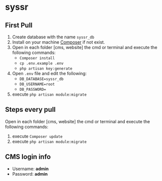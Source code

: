 # syssr

## First Pull
 1. Create database with the name `syssr_db`
 2. Install on your machine [Composer](https://getcomposer.org/) if not exist.
 3. Open in each folder [cms, website] the cmd or terminal and execute the following commands:
    - `Composer install`
    - `cp .env.example .env`
    - `php artisan key:generate`
 4. Open `.env` file and edit the following: 
 	- `DB_DATABASE=syssr_db`
	- `DB_USERNAME=root`
	- `DB_PASSWORD=`
 5. execute `php artisan module:migrate`

## Steps every pull
Open in each folder [cms, website] the cmd or terminal and execute the following commands:
 1. execute `Composer update`
 2. execute `php artisan module:migrate`

## CMS login info
 - Username: **admin**
 - Password: **admin**
